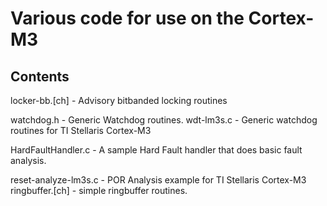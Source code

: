 Various code for use on the Cortex-M3
====================================
Contents
-------------
locker-bb.[ch] - Advisory bitbanded locking routines


watchdog.h - Generic Watchdog routines.
wdt-lm3s.c - Generic watchdog routines for TI Stellaris Cortex-M3

HardFaultHandler.c - A sample Hard Fault handler that does basic fault analysis.

reset-analyze-lm3s.c - POR Analysis example for TI Stellaris Cortex-M3
ringbuffer.[ch] - simple ringbuffer routines.

